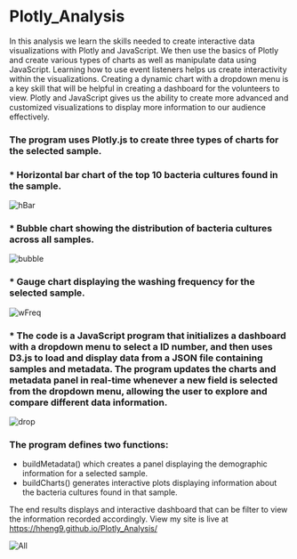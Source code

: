 # Plotly_Analysis

In this analysis we learn the skills needed to create interactive data visualizations with Plotly and JavaScript. We then use the basics of Plotly and create various types of charts as well as manipulate data using JavaScript. Learning how to use event listeners helps us create interactivity within the visualizations. Creating a dynamic chart with a dropdown menu is a key skill that will be helpful in creating a dashboard for the volunteers to view. Plotly and JavaScript gives us the ability to create more advanced and customized visualizations to display more information to our audience effectively.

### The program uses Plotly.js to create three types of charts for the selected sample. 
  ### * Horizontal bar chart of the top 10 bacteria cultures found in the sample.
![hBar](https://user-images.githubusercontent.com/118647523/224200493-c4a76cee-c141-4848-97be-dc64f2364c63.png)
 
  ### * Bubble chart showing the distribution of bacteria cultures across all samples. 
![bubble](https://user-images.githubusercontent.com/118647523/224200032-f919d882-0f28-4aa2-a8d9-81c9a9745d26.png)

  ### * Gauge chart displaying the washing frequency for the selected sample.

![wFreq](https://user-images.githubusercontent.com/118647523/224200054-cdb64dd8-b1a5-4ffe-9ead-b8ce3e79ac1d.png)



 ### * The code is a JavaScript program that initializes a dashboard with a dropdown menu to select a ID number, and then uses D3.js to load and display data from a JSON file containing samples and metadata. The program updates the charts and metadata panel in real-time whenever a new field is selected from the dropdown menu, allowing the user to explore and compare different data information.
![drop](https://user-images.githubusercontent.com/118647523/224199793-96752561-209a-4a24-b5cf-40784c7a5f53.png)

### The program defines two functions: 
  * buildMetadata() which creates a panel displaying the demographic information for a selected sample.
  * buildCharts() generates interactive plots displaying information about the bacteria cultures found in that sample.

The end results displays and interactive dashboard that can be filter to view the information recorded accordingly.
View my site is live at https://hheng9.github.io/Plotly_Analysis/

![All](https://user-images.githubusercontent.com/118647523/224201900-e9d4b9c6-810e-42e1-9fe7-0b189176855b.png)







